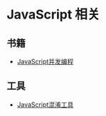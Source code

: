 # JavaScript 相关






## 书籍
- [JavaScript并发编程](https://javascript-concurrency.gitbook.io/javascript-concurrency/)



## 工具
- [JavaScript混淆工具](https://github.com/javascript-obfuscator/javascript-obfuscator)

